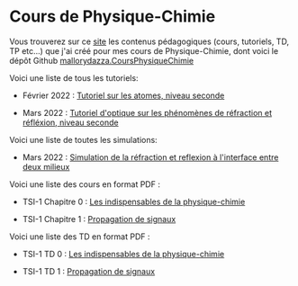# Cours de Physique-Chimie

Vous trouverez sur ce [site](https://mallorydazza.github.io/Tutoriels/) les contenus pédagogiques (cours, tutoriels, TD, TP etc...) que j'ai créé pour mes cours de Physique-Chimie, dont voici le dépôt Github [mallorydazza.CoursPhysiqueChimie](https://github.com/MalloryDazza/Tutoriels/)

Voici une liste de tous les tutoriels:

- Février 2022 : [Tutoriel sur les atomes, niveau seconde](https://mallorydazza.github.io/Tutoriels/Tutoriel_Atomistique.html#1)

- Mars 2022 : [Tutoriel d'optique sur les phénomènes de réfraction et réfléxion, niveau seconde](https://mallorydazza.github.io/Tutoriels/Tutoriel_RefractionReflexion.html#1)

Voici une liste de toutes les simulations: 

- Mars 2022 : [Simulation de la réfraction et reflexion à l'interface entre deux milieux](https://mallorydazza.github.io/Tutoriels/p5test.html)

Voici une liste des cours en format PDF :

- TSI-1 Chapitre 0 : [Les indispensables de la physique-chimie](https://github.com/MalloryDazza/Tutoriels/blob/main/TSI-1%20Chapitre%200.pdf)

- TSI-1 Chapitre 1 : [Propagation de signaux](https://github.com/MalloryDazza/Tutoriels/blob/main/TSI-1%20Chapitre%201.pdf)

Voici une liste des TD en format PDF :

- TSI-1 TD 0 : [Les indispensables de la physique-chimie](https://github.com/MalloryDazza/CoursPhysiqueChimie/blob/main/TSI-1%20TD-0.pdf)

- TSI-1 TD 1 : [Propagation de signaux](https://github.com/MalloryDazza/CoursPhysiqueChimie/blob/main/TSI-1%20TD-1.pdf)
